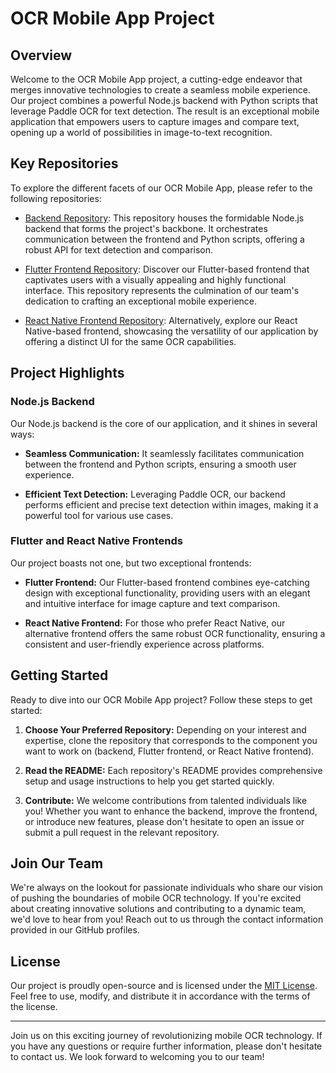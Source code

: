 # OCR Mobile App Project

## Overview

Welcome to the OCR Mobile App project, a cutting-edge endeavor that merges innovative technologies to create a seamless mobile experience. Our project combines a powerful Node.js backend with Python scripts that leverage Paddle OCR for text detection. The result is an exceptional mobile application that empowers users to capture images and compare text, opening up a world of possibilities in image-to-text recognition.

## Key Repositories

To explore the different facets of our OCR Mobile App, please refer to the following repositories:

- [Backend Repository](https://github.com/aks1809/ocr-backend): This repository houses the formidable Node.js backend that forms the project's backbone. It orchestrates communication between the frontend and Python scripts, offering a robust API for text detection and comparison.

- [Flutter Frontend Repository](https://github.com/aks1809/ocr-flutter-frontend): Discover our Flutter-based frontend that captivates users with a visually appealing and highly functional interface. This repository represents the culmination of our team's dedication to crafting an exceptional mobile experience.

- [React Native Frontend Repository](https://github.com/aks1809/ocr-react-native-frontend): Alternatively, explore our React Native-based frontend, showcasing the versatility of our application by offering a distinct UI for the same OCR capabilities.

## Project Highlights

### Node.js Backend
Our Node.js backend is the core of our application, and it shines in several ways:

- **Seamless Communication:** It seamlessly facilitates communication between the frontend and Python scripts, ensuring a smooth user experience.

- **Efficient Text Detection:** Leveraging Paddle OCR, our backend performs efficient and precise text detection within images, making it a powerful tool for various use cases.

### Flutter and React Native Frontends
Our project boasts not one, but two exceptional frontends:

- **Flutter Frontend:** Our Flutter-based frontend combines eye-catching design with exceptional functionality, providing users with an elegant and intuitive interface for image capture and text comparison.

- **React Native Frontend:** For those who prefer React Native, our alternative frontend offers the same robust OCR functionality, ensuring a consistent and user-friendly experience across platforms.

## Getting Started

Ready to dive into our OCR Mobile App project? Follow these steps to get started:

1. **Choose Your Preferred Repository:** Depending on your interest and expertise, clone the repository that corresponds to the component you want to work on (backend, Flutter frontend, or React Native frontend).

2. **Read the README:** Each repository's README provides comprehensive setup and usage instructions to help you get started quickly.

3. **Contribute:** We welcome contributions from talented individuals like you! Whether you want to enhance the backend, improve the frontend, or introduce new features, please don't hesitate to open an issue or submit a pull request in the relevant repository.

## Join Our Team

We're always on the lookout for passionate individuals who share our vision of pushing the boundaries of mobile OCR technology. If you're excited about creating innovative solutions and contributing to a dynamic team, we'd love to hear from you! Reach out to us through the contact information provided in our GitHub profiles.

## License

Our project is proudly open-source and is licensed under the [MIT License](LICENSE). Feel free to use, modify, and distribute it in accordance with the terms of the license.

---

Join us on this exciting journey of revolutionizing mobile OCR technology. If you have any questions or require further information, please don't hesitate to contact us. We look forward to welcoming you to our team!
